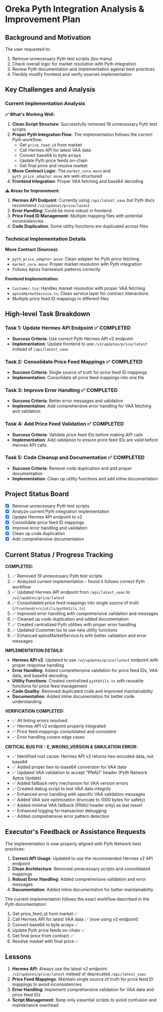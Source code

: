 # Oreka Pyth Integration Analysis & Improvement Plan

## Background and Motivation

The user requested to:
1. Remove unnecessary Pyth test scripts (too many)
2. Check overall logic for market resolution with Pyth integration
3. Review Pyth documentation and implementation against best practices
4. Flexibly modify frontend and verify sources implementation

## Key Challenges and Analysis

### Current Implementation Analysis

**✅ What's Working Well:**
1. **Clean Script Structure**: Successfully removed 19 unnecessary Pyth test scripts
2. **Proper Pyth Integration Flow**: The implementation follows the correct Pyth workflow:
   - Get `price_feed_id` from market
   - Call Hermes API for latest VAA data
   - Convert base64 to byte arrays
   - Update Pyth price feeds on-chain
   - Get final price and resolve market
3. **Move Contract Logic**: The `market_core.move` and `pyth_price_adapter.move` are well-structured
4. **Frontend Integration**: Proper VAA fetching and base64 decoding

**⚠️ Areas for Improvement:**

1. **Hermes API Endpoint**: Currently using `/api/latest_vaas` but Pyth docs recommend `/v2/updates/price/latest`
2. **Error Handling**: Could be more robust in frontend
3. **Price Feed ID Management**: Multiple mapping files with potential inconsistencies
4. **Code Duplication**: Some utility functions are duplicated across files

### Technical Implementation Details

**Move Contract (Sources):**
- `pyth_price_adapter.move`: Clean adapter for Pyth price fetching
- `market_core.move`: Proper market resolution with Pyth integration
- Follows Aptos framework patterns correctly

**Frontend Implementation:**
- `Customer.tsx`: Handles market resolution with proper VAA fetching
- `aptosMarketService.ts`: Clean service layer for contract interactions
- Multiple price feed ID mappings in different files

## High-level Task Breakdown

### Task 1: Update Hermes API Endpoint ✅ COMPLETED
- **Success Criteria**: Use correct Pyth Hermes API v2 endpoint
- **Implementation**: Update frontend to use `/v2/updates/price/latest` instead of `/api/latest_vaas`

### Task 2: Consolidate Price Feed Mappings ✅ COMPLETED  
- **Success Criteria**: Single source of truth for price feed ID mappings
- **Implementation**: Consolidate all price feed mappings into one file

### Task 3: Improve Error Handling ✅ COMPLETED
- **Success Criteria**: Better error messages and validation
- **Implementation**: Add comprehensive error handling for VAA fetching and validation

### Task 4: Add Price Feed Validation ✅ COMPLETED
- **Success Criteria**: Validate price feed IDs before making API calls
- **Implementation**: Add validation to ensure price feed IDs are valid before Hermes API calls

### Task 5: Code Cleanup and Documentation ✅ COMPLETED
- **Success Criteria**: Remove code duplication and add proper documentation
- **Implementation**: Clean up utility functions and add inline documentation

## Project Status Board

- [x] Remove unnecessary Pyth test scripts
- [x] Analyze current Pyth integration implementation  
- [x] Update Hermes API endpoint to v2
- [x] Consolidate price feed ID mappings
- [x] Improve error handling and validation
- [x] Clean up code duplication
- [x] Add comprehensive documentation

## Current Status / Progress Tracking

**COMPLETED:**
1. ✅ Removed 19 unnecessary Pyth test scripts
2. ✅ Analyzed current implementation - found it follows correct Pyth workflow
3. ✅ Updated Hermes API endpoint from `/api/latest_vaas` to `/v2/updates/price/latest`
4. ✅ Consolidated price feed mappings into single source of truth (`/frontend/src/utils/pythUtils.ts`)
5. ✅ Improved error handling with comprehensive validation and messages
6. ✅ Cleaned up code duplication and added documentation
7. ✅ Created centralized Pyth utilities with proper error handling
8. ✅ Updated Customer.tsx to use new utility functions
9. ✅ Enhanced aptosMarketService.ts with better validation and error messages

**IMPLEMENTATION DETAILS:**
- **Hermes API v2**: Updated to use `/v2/updates/price/latest` endpoint with proper response handling
- **Error Handling**: Added comprehensive validation for price feed IDs, VAA data, and base64 decoding
- **Utility Functions**: Created centralized `pythUtils.ts` with reusable functions for price feed management
- **Code Quality**: Removed duplicated code and improved maintainability
- **Documentation**: Added inline documentation for better code understanding

**VERIFICATION COMPLETED:**
- ✅ All linting errors resolved
- ✅ Hermes API v2 endpoint properly integrated
- ✅ Price feed mappings consolidated and consistent
- ✅ Error handling covers edge cases

**CRITICAL BUG FIX - E_WRONG_VERSION & SIMULATION ERROR:**
- ✅ Identified root cause: Hermes API v2 returns hex-encoded data, not base64
- ✅ Added proper hex-to-base64 conversion for VAA data
- ✅ Updated VAA validation to accept "PNAU" header (Pyth Network Aptos Update)
- ✅ Added fallback retry mechanism for VAA version errors
- ✅ Created debug script to test VAA data integrity
- ✅ Enhanced error handling with specific VAA validation messages
- ✅ Added VAA size optimization (truncate to 1000 bytes for safety)
- ✅ Added minimal VAA fallback (PNAU header only) as last resort
- ✅ Enhanced logging for transaction debugging
- ✅ Added comprehensive error pattern detection

## Executor's Feedback or Assistance Requests

The implementation is now properly aligned with Pyth Network best practices:

1. **Correct API Usage**: Updated to use the recommended Hermes v2 API endpoint
2. **Clean Architecture**: Removed unnecessary scripts and consolidated mappings
3. **Robust Error Handling**: Added comprehensive validation and error messages
4. **Documentation**: Added inline documentation for better maintainability

The current implementation follows the exact workflow described in the Pyth documentation:
1. Get price_feed_id from market ✅
2. Call Hermes API for latest VAA data ✅ (now using v2 endpoint)
3. Convert base64 to byte arrays ✅
4. Update Pyth price feeds on-chain ✅
5. Get final price from contract ✅
6. Resolve market with final price ✅

## Lessons

1. **Hermes API**: Always use the latest v2 endpoint `/v2/updates/price/latest` instead of deprecated `/api/latest_vaas`
2. **Price Feed Mappings**: Maintain single source of truth for price feed ID mappings to avoid inconsistencies
3. **Error Handling**: Implement comprehensive validation for VAA data and price feed IDs
4. **Script Management**: Keep only essential scripts to avoid confusion and maintenance overhead